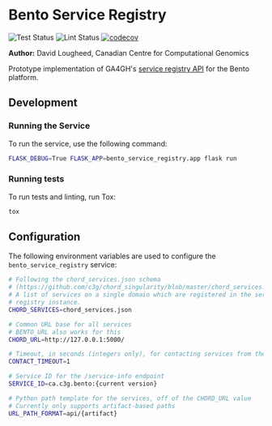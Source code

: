# Bento Service Registry

![Test Status](https://github.com/bento-platform/bento_service_registry/workflows/Test/badge.svg)
![Lint Status](https://github.com/bento-platform/bento_service_registry/workflows/Lint/badge.svg)
[![codecov](https://codecov.io/gh/bento-platform/bento_service_registry/branch/master/graph/badge.svg)](https://codecov.io/gh/bento-platform/bento_service_registry)

**Author:** David Lougheed, Canadian Centre for Computational Genomics

Prototype implementation of GA4GH's [service registry API](https://github.com/ga4gh-discovery/ga4gh-service-registry/)
for the Bento platform.

## Development

### Running the Service

To run the service, use the following command:

```bash
FLASK_DEBUG=True FLASK_APP=bento_service_registry.app flask run
```

### Running tests

To run tests and linting, run Tox:

```bash
tox
```

## Configuration

The following environment variables are used to configure the 
`bento_service_registry` service:

```bash
# Following the chord_services.json schema
# (https://github.com/c3g/chord_singularity/blob/master/chord_services.schema.json)
# A list of services on a single domain which are registered in the service
# registry instance.
CHORD_SERVICES=chord_services.json

# Common URL base for all services
# BENTO_URL also works for this
CHORD_URL=http://127.0.0.1:5000/

# Timeout, in seconds (integers only), for contacting services from the JSON
CONTACT_TIMEOUT=1

# Service ID for the /service-info endpoint
SERVICE_ID=ca.c3g.bento:{current version}

# Python path template for the services, off of the CHORD_URL value
# Currently only supports artifact-based paths
URL_PATH_FORMAT=api/{artifact}
```
